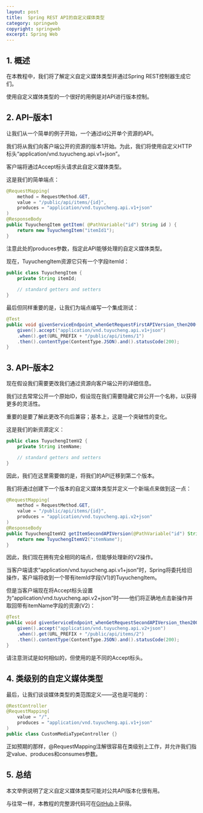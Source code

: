 ```yaml
---
layout: post
title:  Spring REST API的自定义媒体类型
category: springweb
copyright: springweb
excerpt: Spring Web
---
```


## 1. 概述

在本教程中，我们将了解定义自定义媒体类型并通过Spring REST控制器生成它们。

使用自定义媒体类型的一个很好的用例是对API进行版本控制。

## 2. API–版本1

让我们从一个简单的例子开始，一个通过id公开单个资源的API。

我们将从我们向客户端公开的资源的版本1开始。为此，我们将使用自定义HTTP标头“application/vnd.tuyucheng.api.v1+json”。

客户端将通过Accept标头请求此自定义媒体类型。

这是我们的简单端点：

```java
@RequestMapping(
    method = RequestMethod.GET, 
    value = "/public/api/items/{id}", 
    produces = "application/vnd.tuyucheng.api.v1+json"
)
@ResponseBody
public TuyuchengItem getItem( @PathVariable("id") String id ) {
    return new TuyuchengItem("itemId1");
}
```

注意此处的produces参数，指定此API能够处理的自定义媒体类型。

现在，TuyuchengItem资源它只有一个字段itemId：

```java
public class TuyuchengItem {
    private String itemId;
    
    // standard getters and setters
}
```

最后但同样重要的是，让我们为端点编写一个集成测试：

```java
@Test
public void givenServiceEndpoint_whenGetRequestFirstAPIVersion_then200() {
    given().accept("application/vnd.tuyucheng.api.v1+json")
    .when().get(URL_PREFIX + "/public/api/items/1")
    .then().contentType(ContentType.JSON).and().statusCode(200);
}
```

## 3. API–版本2

现在假设我们需要更改我们通过资源向客户端公开的详细信息。

我们过去常常公开一个原始ID，假设现在我们需要隐藏它并公开一个名称，以获得更多的灵活性。

重要的是要了解此更改不向后兼容；基本上，这是一个突破性的变化。

这是我们的新资源定义：

```java
public class TuyuchengItemV2 {
    private String itemName;

    // standard getters and setters
}
```

因此，我们在这里需要做的是，将我们的API迁移到第二个版本。

我们将通过创建下一个版本的自定义媒体类型并定义一个新端点来做到这一点：

```java
@RequestMapping(
    method = RequestMethod.GET, 
    value = "/public/api/items/{id}", 
    produces = "application/vnd.tuyucheng.api.v2+json"
)
@ResponseBody
public TuyuchengItemV2 getItemSecondAPIVersion(@PathVariable("id") String id) {
    return new TuyuchengItemV2("itemName");
}
```

因此，我们现在拥有完全相同的端点，但能够处理新的V2操作。

当客户端请求“application/vnd.tuyucheng.api.v1+json”时，Spring将委托给旧操作，客户端将收到一个带有itemId字段(V1)的TuyuchengItem。

但是当客户端现在将Accept标头设置为“application/vnd.tuyucheng.api.v2+json”时——他们将正确地点击新操作并取回带有itemName字段的资源(V2)：

```java
@Test
public void givenServiceEndpoint_whenGetRequestSecondAPIVersion_then200() {
    given().accept("application/vnd.tuyucheng.api.v2+json")
    .when().get(URL_PREFIX + "/public/api/items/2")
    .then().contentType(ContentType.JSON).and().statusCode(200);
}
```

请注意测试是如何相似的，但使用的是不同的Accept标头。

## 4. 类级别的自定义媒体类型

最后，让我们谈谈媒体类型的类范围定义——这也是可能的：

```java
@RestController
@RequestMapping(
    value = "/", 
    produces = "application/vnd.tuyucheng.api.v1+json"
)
public class CustomMediaTypeController {}
```

正如预期的那样，@RequestMapping注解很容易在类级别上工作，并允许我们指定value、produces和consumes参数。

## 5. 总结

本文举例说明了定义自定义媒体类型可能对公共API版本化很有用。

与往常一样，本教程的完整源代码可在[GitHub](https://github.com/tuyucheng7/taketoday-tutorial4j/tree/master/spring-web-modules)上获得。